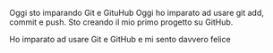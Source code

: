 Oggi sto imparando Git e GituHub
Oggi ho imparato ad usare git add, commit e push.
Sto creando il mio primo progetto su GitHub.

























Ho imparato ad usare Git e GitHub e mi sento davvero felice



